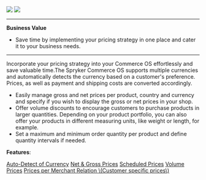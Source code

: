 <div class='feature-text'>
    <div class='feature-images'>
    <img class="light-mode" src="https://spryker.s3.eu-central-1.amazonaws.com/docs/Document+360/Capabilities+icons/light/price.svg"/>
    <img class="dark-mode" src="https://spryker.s3.eu-central-1.amazonaws.com/docs/Document+360/Capabilities+icons/dark/price.svg"/>
    </div>
    <div class="feature-text-wrap">

***
**Business Value**
* Save time by implementing your pricing strategy in one place and cater it to your business needs.     
***
 
Incorporate your pricing strategy into your Commerce OS effortlessly and save valuable time.The Spryker Commerce OS supports multiple currencies and automatically detects the currency based on a customer's preference. Prices, as well as payment and shipping costs are converted accordingly.

- Easily manage gross and net prices per product, country and currency and specify if you wish to display the gross or net prices in your shop.
- Offer volume discounts to encourage customers to purchase products in larger quantities. Depending on your product portfolio, you can also offer your products in different measuring units, like weight or length, for example.
- Set a maximum and minimum order quantity per product and define quantity intervals if needed.
</div>
</div>

**Features**:
<div>
<a class="feature-link" href="https://documentation.spryker.com/v4/docs/auto-detect-currency">Auto-Detect of Currency</a>
<a class="feature-link" href="https://documentation.spryker.com/v4/docs/net-gross-price">Net & Gross Prices</a>
<a class="feature-link" href="https://documentation.spryker.com/v3/docs/scheduled-prices-201907">Scheduled Prices</a>
<a class="feature-link" href="https://documentation.spryker.com/v4/docs/volume-prices">Volume Prices</a>
    <a class="feature-link" href="https://documentation.spryker.com/v4/docs/price-per-merchant-relation">Prices per Merchant Relation \(Customer specific prices\)</a> 
</div>